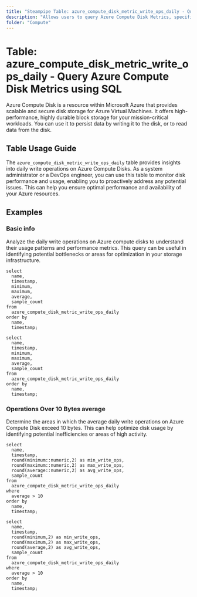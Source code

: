 ```yaml
---
title: "Steampipe Table: azure_compute_disk_metric_write_ops_daily - Query Azure Compute Disk Metrics using SQL"
description: "Allows users to query Azure Compute Disk Metrics, specifically focusing on daily write operations. This provides valuable insights into disk usage and performance."
folder: "Compute"
---
```


# Table: azure_compute_disk_metric_write_ops_daily - Query Azure Compute Disk Metrics using SQL

Azure Compute Disk is a resource within Microsoft Azure that provides scalable and secure disk storage for Azure Virtual Machines. It offers high-performance, highly durable block storage for your mission-critical workloads. You can use it to persist data by writing it to the disk, or to read data from the disk.

## Table Usage Guide

The `azure_compute_disk_metric_write_ops_daily` table provides insights into daily write operations on Azure Compute Disks. As a system administrator or a DevOps engineer, you can use this table to monitor disk performance and usage, enabling you to proactively address any potential issues. This can help you ensure optimal performance and availability of your Azure resources.

## Examples

### Basic info
Analyze the daily write operations on Azure compute disks to understand their usage patterns and performance metrics. This query can be useful in identifying potential bottlenecks or areas for optimization in your storage infrastructure.

```sql+postgres
select
  name,
  timestamp,
  minimum,
  maximum,
  average,
  sample_count
from
  azure_compute_disk_metric_write_ops_daily
order by
  name,
  timestamp;
```

```sql+sqlite
select
  name,
  timestamp,
  minimum,
  maximum,
  average,
  sample_count
from
  azure_compute_disk_metric_write_ops_daily
order by
  name,
  timestamp;
```

### Operations Over 10 Bytes average
Determine the areas in which the average daily write operations on Azure Compute Disk exceed 10 bytes. This can help optimize disk usage by identifying potential inefficiencies or areas of high activity.

```sql+postgres
select
  name,
  timestamp,
  round(minimum::numeric,2) as min_write_ops,
  round(maximum::numeric,2) as max_write_ops,
  round(average::numeric,2) as avg_write_ops,
  sample_count
from
  azure_compute_disk_metric_write_ops_daily
where
  average > 10
order by
  name,
  timestamp;
```

```sql+sqlite
select
  name,
  timestamp,
  round(minimum,2) as min_write_ops,
  round(maximum,2) as max_write_ops,
  round(average,2) as avg_write_ops,
  sample_count
from
  azure_compute_disk_metric_write_ops_daily
where
  average > 10
order by
  name,
  timestamp;
```